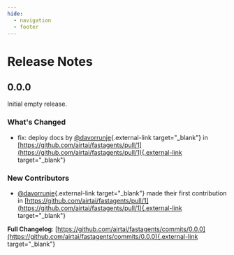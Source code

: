 ```yaml
---
hide:
  - navigation
  - footer
---
```


# Release Notes

## 0.0.0

Initial empty release.

### What's Changed
* fix: deploy docs by [@davorrunje](https://github.com/davorrunje){.external-link target="_blank"} in [https://github.com/airtai/fastagents/pull/1](https://github.com/airtai/fastagents/pull/1){.external-link target="_blank"}

### New Contributors
* [@davorrunje](https://github.com/davorrunje){.external-link target="_blank"} made their first contribution in [https://github.com/airtai/fastagents/pull/1](https://github.com/airtai/fastagents/pull/1){.external-link target="_blank"}

**Full Changelog**: [https://github.com/airtai/fastagents/commits/0.0.0](https://github.com/airtai/fastagents/commits/0.0.0){.external-link target="_blank"}


